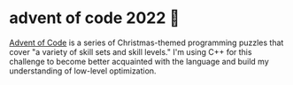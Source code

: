 # advent of code 2022 🎄

[Advent of Code](https://adventofcode.com/) is a series of Christmas-themed programming puzzles that cover "a variety of skill sets and skill levels." I'm using C++ for this challenge to become better acquainted with the language and build my understanding of low-level optimization.
